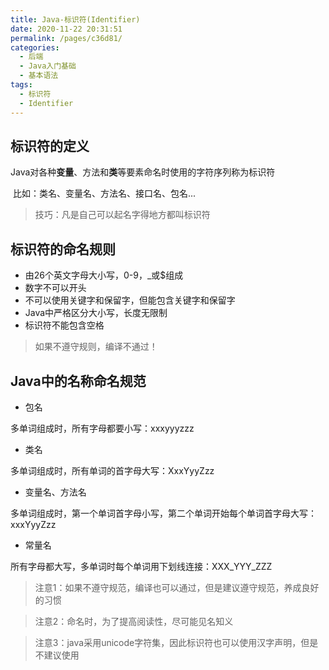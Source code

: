 ```yaml
---
title: Java-标识符(Identifier)
date: 2020-11-22 20:31:51
permalink: /pages/c36d81/
categories: 
  - 后端
  - Java入门基础
  - 基本语法
tags: 
  - 标识符
  - Identifier
---
```






## 标识符的定义

Java对各种**变量**、方法和**类**等要素命名时使用的字符序列称为标识符

​		比如：类名、变量名、方法名、接口名、包名...

> 技巧：凡是自己可以起名字得地方都叫标识符





## 标识符的命名规则

- 由26个英文字母大小写，0-9，_或$组成
- 数字不可以开头
- 不可以使用关键字和保留字，但能包含关键字和保留字
- Java中严格区分大小写，长度无限制
- 标识符不能包含空格

> 如果不遵守规则，编译不通过！





## Java中的名称命名规范

- 包名

多单词组成时，所有字母都要小写：xxxyyyzzz

- 类名

多单词组成时，所有单词的首字母大写：XxxYyyZzz

- 变量名、方法名

多单词组成时，第一个单词首字母小写，第二个单词开始每个单词首字母大写：xxxYyyZzz

- 常量名

所有字母都大写，多单词时每个单词用下划线连接：XXX_YYY_ZZZ



> 注意1：如果不遵守规范，编译也可以通过，但是建议遵守规范，养成良好的习惯

> 注意2：命名时，为了提高阅读性，尽可能见名知义

> 注意3：java采用unicode字符集，因此标识符也可以使用汉字声明，但是不建议使用